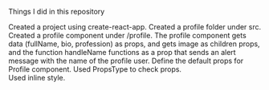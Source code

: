 Things I did in this repository

Created a project using create-react-app.
Created a profile folder under src.
Created a profile component under /profile.
The profile component gets data (fullName, bio, profession) as props, and gets image as children props, and the function handleName functions as a prop that sends an alert message with the name of the profile user.
Define the default props for Profile component. 
Used PropsType to check props.  
Used inline style.
